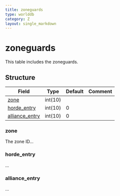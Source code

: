 ```yaml
---
title: zoneguards
type: worlddb
category: Z
layout: single_markdown
---
```


# zoneguards
This table includes the zoneguards.

## Structure

Field                                                                                  | Type    | Default | Comment
-------------------------------------------------------------------------------------- | ------- | ------- | -------
[zone](#zone)                     | int(10) |         |        
[horde_entry](#horde_entry)       | int(10) | 0       |        
[alliance_entry](#alliance_entry) | int(10) | 0       |        

### zone

The zone ID...

### horde_entry

...

### alliance_entry

...